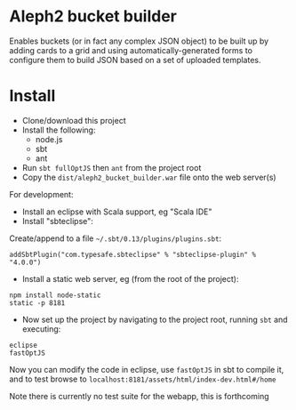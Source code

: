 # Aleph2 bucket builder

Enables buckets (or in fact any complex JSON object) to be built up by adding cards to a grid and using automatically-generated forms to configure them to build JSON based on a set of uploaded templates.

# Install

* Clone/download this project
* Install the following:
   * node.js
   * sbt
   * ant
* Run `sbt fullOptJS` then `ant` from the project root
* Copy the `dist/aleph2_bucket_builder.war` file onto the web server(s)

For development:
* Install an eclipse with Scala support, eg "Scala IDE"
* Install "sbteclipse":

Create/append to a file `~/.sbt/0.13/plugins/plugins.sbt`:
```
addSbtPlugin("com.typesafe.sbteclipse" % "sbteclipse-plugin" % "4.0.0")
```

* Install a static web server, eg (from the root of the project):

```
npm install node-static
static -p 8181
```

* Now set up the project by navigating to the project root, running `sbt` and executing:
 
```
eclipse
fastOptJS
```

Now you can modify the code in eclipse, use `fastOptJS` in sbt to compile it, and to test browse to `localhost:8181/assets/html/index-dev.html#/home`

Note there is currently no test suite for the webapp, this is forthcoming


